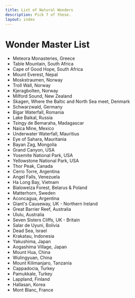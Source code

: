 ```yaml
---
title: List of Natural Wonders
description: Pick 7 of these.
layout: index
---
```


# Wonder Master List

+ Meteora Monasteries, Greece
+ Table Mountain, South Africa
+ Cape of Good Hope, South Africa
+ Mount Everest, Nepal
+ Moskstraumen, Norway
+ Troll Wall, Norway
+ Kjeragbolten, Norway
+ Milford Sound, New Zealand
+ Skagen, Where the Baltic and North Sea meet, Denmark
+ Schwarzwald, Germany
+ Bigar Waterfall, Romania
+ Lake Baikal, Russia
+ Tsingy de Bemaraha, Madagascar
+ Naica Mine, Mexico
+ Underwater Waterfall, Mauritius
+ Eye of Sahara, Mauritania
+ Bayan Zag, Mongolia
+ Grand Canyon, USA
+ Yosemite National Park, USA
+ Yellowstone National Park, USA
+ Thor Peak, Canada
+ Cerro Torre, Argentina
+ Angel Falls, Venezuela
+ Ha Long Bay, Vietnam
+ Bialoweiza Forest, Belarus & Poland
+ Matterhorn, Sweden
+ Aconcagua, Argentina
+ Giant's Causeway, UK - Northern Ireland
+ Great Barrier Reef, Australia
+ Ululu, Australia
+ Seven Sisters Cliffs, UK - Britain
+ Salar de Uyuni, Bolivia
+ Dead Sea, Israel
+ Krakatau, Indonesia
+ Yakushima, Japan
+ Aogashima Village, Japan
+ Mount Hua, China
+ Wulingyuan, China
+ Mount Kilimanjaro, Tanzania
+ Cappadocia, Turkey
+ Pamukkale, Turkey
+ Lappland, Finland
+ Hallasan, Korea
+ Mont Blanc, France
